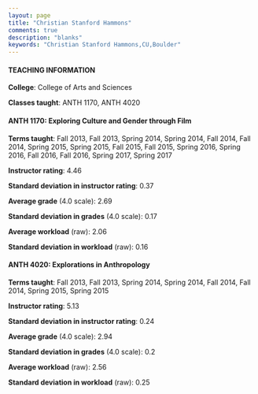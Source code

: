 ```yaml
---
layout: page
title: "Christian Stanford Hammons" 
comments: true
description: "blanks"
keywords: "Christian Stanford Hammons,CU,Boulder"
---
```

<head>
<script src="https://ajax.googleapis.com/ajax/libs/jquery/2.1.3/jquery.min.js"></script>
<script src="https://dl.dropboxusercontent.com/s/pc42nxpaw1ea4o9/highcharts.js?dl=0"></script>
<!-- <script src="../assets/js/highcharts.js"></script> -->
<style type="text/css">@font-face {
	font-family: "Bebas Neue";
	src: url(https://www.filehosting.org/file/details/544349/BebasNeue Regular.otf) format("opentype");
	}
	h1.Bebas { 
		font-family: "Bebas Neue", Verdana, Tahoma;
	}
</style>
</head>
	   
#### TEACHING INFORMATION

**College**: College of Arts and Sciences

**Classes taught**: ANTH 1170, ANTH 4020

#### ANTH 1170: Exploring Culture and Gender through Film

**Terms taught**: Fall 2013, Fall 2013, Spring 2014, Spring 2014, Fall 2014, Fall 2014, Spring 2015, Spring 2015, Fall 2015, Fall 2015, Spring 2016, Spring 2016, Fall 2016, Fall 2016, Spring 2017, Spring 2017

**Instructor rating**: 4.46

**Standard deviation in instructor rating**: 0.37

**Average grade** (4.0 scale): 2.69

**Standard deviation in grades** (4.0 scale): 0.17

**Average workload** (raw): 2.06

**Standard deviation in workload** (raw): 0.16

#### ANTH 4020: Explorations in Anthropology

**Terms taught**: Fall 2013, Fall 2013, Spring 2014, Spring 2014, Fall 2014, Fall 2014, Spring 2015, Spring 2015

**Instructor rating**: 5.13

**Standard deviation in instructor rating**: 0.24

**Average grade** (4.0 scale): 2.94

**Standard deviation in grades** (4.0 scale): 0.2

**Average workload** (raw): 2.56

**Standard deviation in workload** (raw): 0.25

